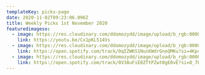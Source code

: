 ```yaml
---
templateKey: picks-page
date: 2020-11-02T09:23:06.096Z
title: Weekly Picks 1st November 2020
featuredimageso:
  - image: https://res.cloudinary.com/ddomozydd/image/upload/b_rgb:000000,co_rgb:000000,e_gradient_fade:20,y_-0.5/v1604309004/marijannah800_zhbevp.jpg
    link: https://youtu.be/Cx1pKL514Vs
  - image: https://res.cloudinary.com/ddomozydd/image/upload/b_rgb:000000,co_rgb:000000,e_gradient_fade:20,y_-0.5/v1604309004/wedschild800_kl9jgn.jpg
    link: https://open.spotify.com/track/0qIZWKS1NusKWdrGneQMKu?si=4KpoAnWMQFSdvt84jtdPeQ
  - image: https://res.cloudinary.com/ddomozydd/image/upload/b_rgb:000000,co_rgb:000000,e_gradient_fade:20,y_-0.5/v1604309003/Deliciious800_cjwhp5.jpg
    link: https://open.spotify.com/track/0V38uFiE0ZTtPZwt0gE0vE?si=O_7Ee9qHTdaqj3l78T5XcA
---
```

